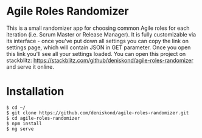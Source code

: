 Agile Roles Randomizer
=============

This is a small randomizer app for choosing common Agile roles for each iteration (i.e. Scrum Master or Release Manager). It is fully customizable via its interface - once you've put down all settings you can copy the link on settings page, which will contain JSON in GET parameter. Once you open this link you'll see all your settings loaded. You can open this project on stackblitz: https://stackblitz.com/github/deniskond/agile-roles-randomizer and serve it online.

# Installation

	$ cd ~/
	$ git clone https://github.com/deniskond/agile-roles-randomizer.git
    $ cd agile-roles-randomizer
    $ npm install
    $ ng serve